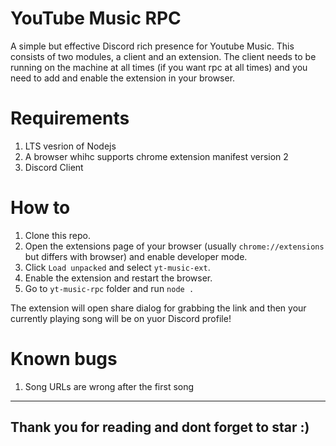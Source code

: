 # YouTube Music RPC

A simple but effective Discord rich presence for Youtube Music. This consists of two modules, a client and an extension. The client needs to be running on the machine at all times (if you want rpc at all times) and you need to add and enable the extension in your browser.

# Requirements

1. LTS vesrion of Nodejs 
2. A browser whihc supports chrome extension manifest version 2
3. Discord Client

# How to

1. Clone this repo.
2. Open the extensions page of your browser (usually `chrome://extensions` but differs with browser) and enable developer mode.
3. Click `Load unpacked` and select `yt-music-ext`.
4. Enable the extension and restart the browser.
5. Go to `yt-music-rpc` folder and run `node .`

The extension will open share dialog for grabbing the link and then your currently playing song will be on yuor Discord profile!

# Known bugs

1. Song URLs are wrong after the first song

---

## Thank you for reading and dont forget to star :)